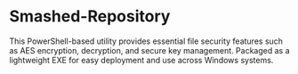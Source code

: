 # Smashed-Repository
This PowerShell-based utility provides essential file security features such as AES encryption, decryption, and secure key management. Packaged as a lightweight EXE for easy deployment and use across Windows systems.
